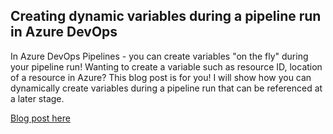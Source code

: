 ## Creating dynamic variables during a pipeline run in Azure DevOps

In Azure DevOps Pipelines - you can create variables "on the fly" during your pipeline run! Wanting to create a variable such as resource ID, location of a resource in Azure? This blog post is for you! I will show how you can dynamically create variables during a pipeline run that can be referenced at a later stage.

[Blog post here](https://thomasthornton.cloud/2021/06/24/storing-and-retrieving-secrets-in-azure-keyvault-with-variable-groups-in-azure-devops-pipelines)